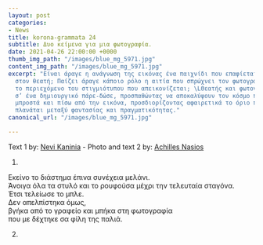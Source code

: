 ```yaml
---
layout: post
categories:
- News
title: korona-grammata 24
subtitle: Δυο κείμενα για μια φωτογραφία.
date: 2021-04-26 22:00:00 +0000
thumb_img_path: "/images/blue_mg_5971.jpg"
content_img_path: "/images/blue_mg_5971.jpg"
excerpt: "Είναι άραγε η ανάγνωση της εικόνας ένα παιχνίδι που επαφίεται αποκλειστικά
  στον θεατή; Παίζει άραγε κάποιο ρόλο η αιτία που σπρώχνει τον φωτογράφο να επιλέξει
  το περιεχόμενο του στιγμιότυπου που απεικονίζεται; \LΘεατής και φωτογράφος συνευρίσκονται
  σ’ ένα δημιουργικό πάρε-δώσε, προσπαθώντας να αποκαλύψουν τον κόσμο που υπάρχει
  μπροστά και πίσω από την εικόνα, προσδιορίζοντας αφαιρετικά το όριο που μπορεί να
  πλανάται μεταξύ φαντασίας και πραγματικότητας."
canonical_url: "/images/blue_mg_5971.jpg"

---
```

Text 1 by: <a href="https://www.facebook.com/nevi.kaninia" target="blank">Nevi Kaninia</a> - Photo and text 2 by: <a href="https://anikon.org/" target="blank">Achilles Nasios</a>

1.

Εκείνο το διάστημα έπινα συνέχεια μελάνι.  
Άνοιγα όλα τα στυλό και το ρουφούσα μέχρι την τελευταία σταγόνα.  
Έτσι τελείωσε το μπλε.  
Δεν απελπίστηκα όμως,  
βγήκα από το γραφείο και μπήκα στη φωτογραφία  
που με δέχτηκε σα φίλη της παλιά.

2.